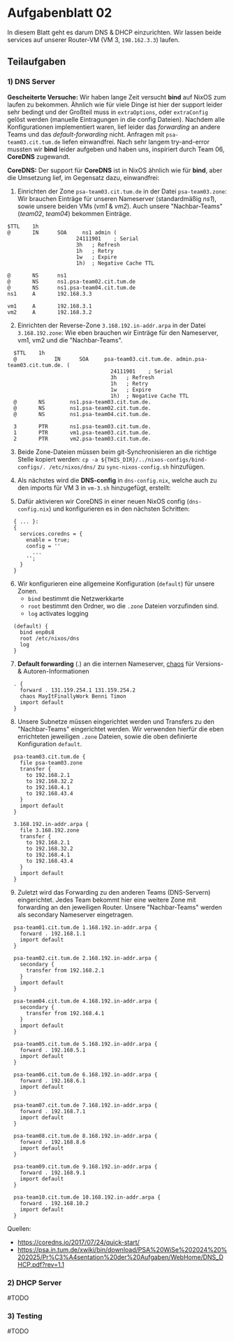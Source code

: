 # Aufgabenblatt 02

In diesem Blatt geht es darum DNS & DHCP einzurichten. Wir lassen beide services auf unserer Router-VM (VM 3, `198.162.3.3`) laufen.

## Teilaufgaben

### 1) DNS Server
**Gescheiterte Versuche:**
Wir haben lange Zeit versucht **bind** auf NixOS zum laufen zu bekommen. Ähnlich wie für viele Dinge ist hier der support leider sehr bedingt und der Großteil muss in `extraOptions`, oder `extraConfig` gelöst werden (manuelle Eintragungen in die config Dateien).
Nachdem alle Konfigurationen implementiert waren, lief leider das *forwarding* an andere Teams und das *default-forwarding* nicht. Anfragen mit `psa-team03.cit.tum.de` liefen einwandfrei. Nach sehr langem try-and-error mussten wir **bind** leider aufgeben und haben uns, inspiriert durch Team 06, **CoreDNS** zugewandt.

**CoreDNS:**
Der support für **CoreDNS** ist in NixOS ähnlich wie für **bind**, aber die Umsetzung lief, im Gegensatz dazu, einwandfrei:

1. Einrichten der Zone `psa-team03.cit.tum.de` in der Datei `psa-team03.zone`:
   Wir brauchen Einträge für unseren Nameserver (standardmäßig *ns1*), sowie unsere beiden VMs (*vm1* & *vm2*). Auch unsere "Nachbar-Teams" (*team02*, *team04*) bekommen Einträge.
  ```psa-team03.zone
  $TTL    1h
  @       IN      SOA     ns1 admin (
                        24111901    ; Serial
                        3h   ; Refresh
                        1h   ; Retry
                        1w   ; Expire
                        1h)  ; Negative Cache TTL

  @       NS      ns1
  @       NS      ns1.psa-team02.cit.tum.de
  @       NS      ns1.psa-team04.cit.tum.de
  ns1     A       192.168.3.3

  vm1     A       192.168.3.1
  vm2     A       192.168.3.2
  ```

2. Einrichten der Reverse-Zone `3.168.192.in-addr.arpa` in der Datei `3.168.192.zone`:
   Wie eben brauchen wir Einträge für den Nameserver, vm1, vm2 und die "Nachbar-Teams".
```3.168.192.in-addr.arpa
  $TTL    1h
  @            IN      SOA     psa-team03.cit.tum.de. admin.psa-team03.cit.tum.de. (
                                 24111901    ; Serial
                                 3h   ; Refresh
                                 1h   ; Retry
                                 1w   ; Expire
                                 1h)  ; Negative Cache TTL
  @       NS        ns1.psa-team03.cit.tum.de.
  @       NS        ns1.psa-team02.cit.tum.de.
  @       NS        ns1.psa-team04.cit.tum.de.

  3       PTR       ns1.psa-team03.cit.tum.de.
  1       PTR       vm1.psa-team03.cit.tum.de.
  2       PTR       vm2.psa-team03.cit.tum.de.
  ```

3. Beide Zone-Dateien müssen beim git-Synchronisieren an die richtige Stelle kopiert werden: `cp -a ${THIS_DIR}/../nixos-configs/bind-configs/. /etc/nixos/dns/` zu `sync-nixos-config.sh` hinzufügen.

4. Als nächstes wird die **DNS-config** in `dns-config.nix`, welche auch zu den imports für VM 3 in `vm-3.sh` hinzugefügt, erstellt:

5. Dafür aktivieren wir CoreDNS in einer neuen NixOS config (`dns-config.nix`) und konfigurieren es in den nächsten Schritten:
```nixos
  { ... }:
  {
    services.coredns = {
      enable = true;
      config = ''
        ...
      '';
    }
  }
  ```

6. Wir konfigurieren eine allgemeine Konfiguration (`default`) für unsere Zonen.
   - `bind` bestimmt die Netzwerkkarte
   - `root` bestimmt den Ordner, wo die `.zone` Dateien vorzufinden sind.
   - `log` activates logging
```nixos
  (default) {
    bind enp0s8
    root /etc/nixos/dns
    log
  }
  ```

7. **Default forwarding** (.) an die internen Nameserver, [chaos](https://coredns.io/plugins/chaos/) für Versions- & Autoren-Informationen
```nixos
  . {
    forward . 131.159.254.1 131.159.254.2
    chaos MayItFinallyWork Benni Timon
    import default
  }
  ```

8. Unsere Subnetze müssen eingerichtet werden und Transfers zu den "Nachbar-Teams" eingerichtet werden. Wir verwenden hierfür die eben errichteten jeweiligen `.zone` Dateien, sowie die oben definierte Konfiguration `default`.
```nixos
  psa-team03.cit.tum.de {
    file psa-team03.zone
    transfer {
      to 192.168.2.1
      to 192.168.32.2
      to 192.168.4.1
      to 192.168.43.4
    }
    import default
  }

  3.168.192.in-addr.arpa {
    file 3.168.192.zone
    transfer {
      to 192.168.2.1
      to 192.168.32.2
      to 192.168.4.1
      to 192.168.43.4
    }
    import default
  }
  ```
  
9. Zuletzt wird das Forwarding zu den anderen Teams (DNS-Servern) eingerichtet. Jedes Team bekommt hier eine weitere Zone mit forwarding an den jeweiligen Router. Unsere "Nachbar-Teams" werden als secondary Nameserver eingetragen.
```nixos
  psa-team01.cit.tum.de 1.168.192.in-addr.arpa {
    forward . 192.168.1.1
    import default
  }

  psa-team02.cit.tum.de 2.168.192.in-addr.arpa {
    secondary {
      transfer from 192.168.2.1
    }
    import default
  }

  psa-team04.cit.tum.de 4.168.192.in-addr.arpa {
    secondary {
      transfer from 192.168.4.1
    }
    import default
  }

  psa-team05.cit.tum.de 5.168.192.in-addr.arpa {
    forward . 192.168.5.1
    import default
  }

  psa-team06.cit.tum.de 6.168.192.in-addr.arpa {
    forward . 192.168.6.1
    import default
  }

  psa-team07.cit.tum.de 7.168.192.in-addr.arpa {
    forward . 192.168.7.1
    import default
  }

  psa-team08.cit.tum.de 8.168.192.in-addr.arpa {
    forward . 192.168.8.6
    import default
  }

  psa-team09.cit.tum.de 9.168.192.in-addr.arpa {
    forward . 192.168.9.1
    import default
  }

  psa-team10.cit.tum.de 10.168.192.in-addr.arpa {
    forward . 192.168.10.2
    import default
  }
  ```

Quellen:
- https://coredns.io/2017/07/24/quick-start/
- https://psa.in.tum.de/xwiki/bin/download/PSA%20WiSe%202024%20%202025/Pr%C3%A4sentation%20der%20Aufgaben/WebHome/DNS_DHCP.pdf?rev=1.1

### 2) DHCP Server

#TODO

### 3) Testing

#TODO
